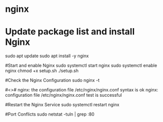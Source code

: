 # nginx
# Update package list and install Nginx
sudo apt update
sudo apt install -y nginx

#Start and enable Nginx
sudo systemctl start nginx
sudo systemctl enable nginx
chmod +x setup.sh
./setup.sh

#Check the Nginx Configuration
sudo nginx -t

#<<print>>#
nginx: the configuration file /etc/nginx/nginx.conf syntax is ok
nginx: configuration file /etc/nginx/nginx.conf test is successful

#Restart the Nginx Service
sudo systemctl restart nginx

#Port Conflicts
sudo netstat -tuln | grep :80


